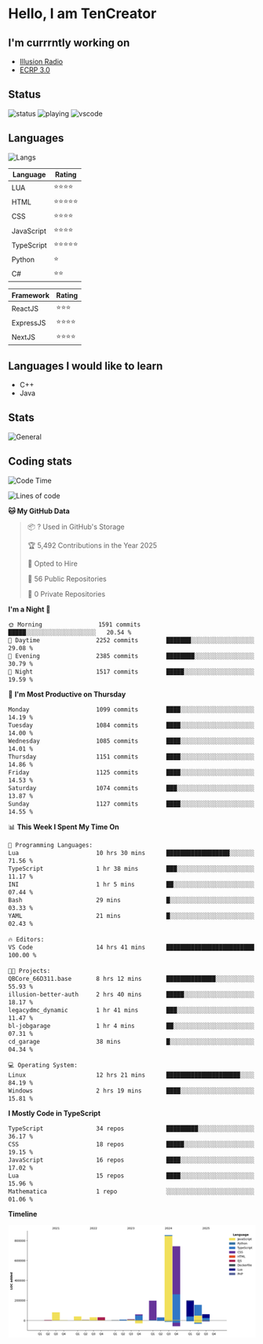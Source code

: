# Hello, I am TenCreator

## I'm currrntly working on
- [Illusion Radio](https://illusionradio.co.uk/)
- [ECRP 3.0](http://github.com/Emerald-Coast-Roleplay/)

## Status
![status](https://api.statusbadges.me/badge/status/518334475038359555?simple=true&style=for-the-badge)
![playing](https://api.statusbadges.me/badge/playing/518334475038359555?style=for-the-badge)
![vscode](https://api.statusbadges.me/badge/vscode/518334475038359555?style=for-the-badge)

## Languages
![Langs](https://github-readme-stats.vercel.app/api/top-langs/?username=tencreator&layout=compact&theme=radical)


|Language|Rating|
|--------|------|
|LUA|⭐️⭐️⭐️⭐️|
|HTML|⭐️⭐️⭐️⭐️⭐️|
|CSS|⭐️⭐️⭐️⭐️|
|JavaScript|⭐️⭐️⭐️⭐️|
|TypeScript|⭐️⭐️⭐️⭐️⭐️|
|Python|⭐️|
|C#|⭐️⭐️ |

|Framework|Rating|
|--------|------|
|ReactJS|⭐️⭐️⭐|
|ExpressJS|⭐️⭐️⭐️⭐️|
|NextJS|⭐️⭐️⭐⭐️|

## Languages I would like to learn
- C++
- Java

## Stats
![General](https://github-readme-stats.vercel.app/api?username=tencreator&show_icons=true&theme=radical)

## Coding stats

<!--START_SECTION:waka-->
![Code Time](http://img.shields.io/badge/Code%20Time-705%20hrs%2034%20mins-blue)

![Lines of code](https://img.shields.io/badge/From%20Hello%20World%20I%27ve%20Written-2.5%20million%20lines%20of%20code-blue)

**🐱 My GitHub Data** 

> 📦 ? Used in GitHub's Storage 
 > 
> 🏆 5,492 Contributions in the Year 2025
 > 
> 💼 Opted to Hire
 > 
> 📜 56 Public Repositories 
 > 
> 🔑 0 Private Repositories 
 > 
**I'm a Night 🦉** 

```text
🌞 Morning                1591 commits        █████░░░░░░░░░░░░░░░░░░░░   20.54 % 
🌆 Daytime                2252 commits        ███████░░░░░░░░░░░░░░░░░░   29.08 % 
🌃 Evening                2385 commits        ████████░░░░░░░░░░░░░░░░░   30.79 % 
🌙 Night                  1517 commits        █████░░░░░░░░░░░░░░░░░░░░   19.59 % 
```
📅 **I'm Most Productive on Thursday** 

```text
Monday                   1099 commits        ████░░░░░░░░░░░░░░░░░░░░░   14.19 % 
Tuesday                  1084 commits        ████░░░░░░░░░░░░░░░░░░░░░   14.00 % 
Wednesday                1085 commits        ████░░░░░░░░░░░░░░░░░░░░░   14.01 % 
Thursday                 1151 commits        ████░░░░░░░░░░░░░░░░░░░░░   14.86 % 
Friday                   1125 commits        ████░░░░░░░░░░░░░░░░░░░░░   14.53 % 
Saturday                 1074 commits        ███░░░░░░░░░░░░░░░░░░░░░░   13.87 % 
Sunday                   1127 commits        ████░░░░░░░░░░░░░░░░░░░░░   14.55 % 
```


📊 **This Week I Spent My Time On** 

```text
💬 Programming Languages: 
Lua                      10 hrs 30 mins      ██████████████████░░░░░░░   71.56 % 
TypeScript               1 hr 38 mins        ███░░░░░░░░░░░░░░░░░░░░░░   11.17 % 
INI                      1 hr 5 mins         ██░░░░░░░░░░░░░░░░░░░░░░░   07.44 % 
Bash                     29 mins             █░░░░░░░░░░░░░░░░░░░░░░░░   03.33 % 
YAML                     21 mins             █░░░░░░░░░░░░░░░░░░░░░░░░   02.43 % 

🔥 Editors: 
VS Code                  14 hrs 41 mins      █████████████████████████   100.00 % 

🐱‍💻 Projects: 
QBCore_66D311.base       8 hrs 12 mins       ██████████████░░░░░░░░░░░   55.93 % 
illusion-better-auth     2 hrs 40 mins       █████░░░░░░░░░░░░░░░░░░░░   18.17 % 
legacydmc_dynamic        1 hr 41 mins        ███░░░░░░░░░░░░░░░░░░░░░░   11.47 % 
bl-jobgarage             1 hr 4 mins         ██░░░░░░░░░░░░░░░░░░░░░░░   07.31 % 
cd_garage                38 mins             █░░░░░░░░░░░░░░░░░░░░░░░░   04.34 % 

💻 Operating System: 
Linux                    12 hrs 21 mins      █████████████████████░░░░   84.19 % 
Windows                  2 hrs 19 mins       ████░░░░░░░░░░░░░░░░░░░░░   15.81 % 
```

**I Mostly Code in TypeScript** 

```text
TypeScript               34 repos            █████████░░░░░░░░░░░░░░░░   36.17 % 
CSS                      18 repos            █████░░░░░░░░░░░░░░░░░░░░   19.15 % 
JavaScript               16 repos            ████░░░░░░░░░░░░░░░░░░░░░   17.02 % 
Lua                      15 repos            ████░░░░░░░░░░░░░░░░░░░░░   15.96 % 
Mathematica              1 repo              ░░░░░░░░░░░░░░░░░░░░░░░░░   01.06 % 
```



**Timeline**

![Lines of Code chart](https://raw.githubusercontent.com/tencreator/tencreator/main/assets/bar_graph.png)


<!--END_SECTION:waka-->
